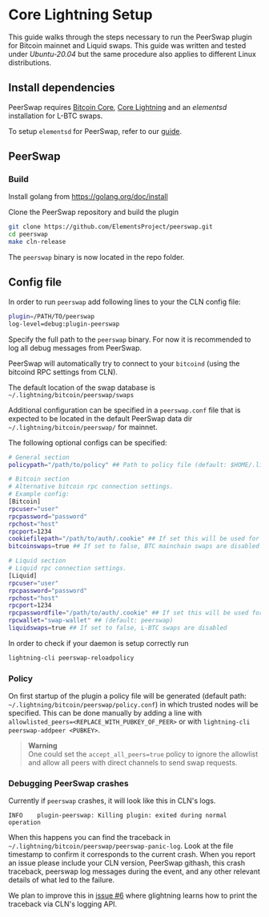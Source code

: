 # Core Lightning Setup

This guide walks through the steps necessary to run the PeerSwap plugin for Bitcoin mainnet and Liquid swaps. This guide was written and tested under _Ubuntu-20.04_ but the same procedure also applies to different Linux distributions.

## Install dependencies

PeerSwap requires [Bitcoin Core](https://bitcoin.org/en/bitcoin-core/), [Core Lightning](https://github.com/ElementsProject/lightning) and an _elementsd_ installation for L-BTC swaps.

To setup `elementsd` for PeerSwap, refer to our [guide](https://github.com/ElementsProject/peerswap/blob/master/docs/setup_elementsd.md).

## PeerSwap

### Build

Install golang from https://golang.org/doc/install

Clone the PeerSwap repository and build the plugin

```bash
git clone https://github.com/ElementsProject/peerswap.git
cd peerswap
make cln-release
```

The `peerswap` binary is now located in the repo folder.



## Config file

In order to run `peerswap` add following lines to your the CLN config file:


```bash
plugin=/PATH/TO/peerswap
log-level=debug:plugin-peerswap
```

Specify the full path to the `peerswap` binary. For now it is recommended to log all debug messages from PeerSwap.

PeerSwap will automatically try to connect to your `bitcoind` (using the bitcoind RPC settings from CLN).

The default location of the swap database is `~/.lightning/bitcoin/peerswap/swaps`

Additional configuration can be specified in a `peerswap.conf` file that is expected to be located in the default PeerSwap data dir `~/.lightning/bitcoin/peerswap/` for mainnet.


The following optional configs can be specified:
```bash
# General section
policypath="/path/to/policy" ## Path to policy file (default: $HOME/.lightning/<network>/peerswap/policy.conf)

# Bitcoin section
# Alternative bitcoin rpc connection settings.
# Example config:
[Bitcoin]
rpcuser="user"
rpcpassword="password"
rpchost="host"
rpcport=1234
cookiefilepath="/path/to/auth/.cookie" ## If set this will be used for authentication
bitcoinswaps=true ## If set to false, BTC mainchain swaps are disabled

# Liquid section
# Liquid rpc connection settings.
[Liquid]
rpcuser="user"
rpcpassword="password"
rpchost="host"
rpcport=1234
rpcpasswordfile="/path/to/auth/.cookie" ## If set this will be used for authentication
rpcwallet="swap-wallet" ## (default: peerswap)
liquidswaps=true ## If set to false, L-BTC swaps are disabled
```

In order to check if your daemon is setup correctly run

```bash
lightning-cli peerswap-reloadpolicy
```

### Policy

On first startup of the plugin a policy file will be generated (default path: `~/.lightning/bitcoin/peerswap/policy.conf`) in which trusted nodes will be specified.
This can be done manually by adding a line with `allowlisted_peers=<REPLACE_WITH_PUBKEY_OF_PEER>` or with `lightning-cli peerswap-addpeer <PUBKEY>`.

>**Warning**  
>One could set the `accept_all_peers=true` policy to ignore the allowlist and allow all peers with direct channels to send swap requests.

### Debugging PeerSwap crashes

Currently if `peerswap` crashes, it will look like this in CLN's logs.

```
INFO    plugin-peerswap: Killing plugin: exited during normal operation
```

When this happens you can find the traceback in `~/.lightning/bitcoin/peerswap/peerswap-panic-log`. Look at the file timestamp to confirm it corresponds to the current crash. When you report an issue please include your CLN version, PeerSwap githash, this crash traceback, peerswap log messages during the event, and any other relevant details of what led to the failure.

We plan to improve this in [issue #6](https://github.com/ElementsProject/peerswap/issues/6) where glightning learns how to print the traceback via CLN's logging API.
